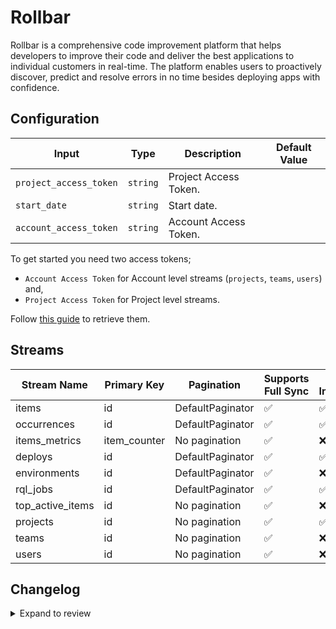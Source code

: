 # Rollbar
Rollbar is a comprehensive code improvement platform that helps developers to improve their code and deliver the best applications to individual customers in real-time. The platform enables users to proactively discover, predict and resolve errors in no time besides deploying apps with confidence.

## Configuration

| Input | Type | Description | Default Value |
|-------|------|-------------|---------------|
| `project_access_token` | `string` | Project Access Token.  |  |
| `start_date` | `string` | Start date.  |  |
| `account_access_token` | `string` | Account Access Token.  |  |

To get started you need two access tokens;
- `Account Access Token` for Account level streams (`projects`, `teams`, `users`) and,
- `Project Access Token` for Project level streams.

Follow [this guide](https://docs.rollbar.com/reference/getting-started-1#authentication) to retrieve them.

## Streams
| Stream Name | Primary Key | Pagination | Supports Full Sync | Supports Incremental |
|-------------|-------------|------------|---------------------|----------------------|
| items | id | DefaultPaginator | ✅ |  ✅  |
| occurrences | id | DefaultPaginator | ✅ |  ✅  |
| items_metrics | item_counter | No pagination | ✅ |  ❌  |
| deploys | id | DefaultPaginator | ✅ |  ✅  |
| environments | id | DefaultPaginator | ✅ |  ❌  |
| rql_jobs | id | DefaultPaginator | ✅ |  ✅  |
| top_active_items | id | No pagination | ✅ |  ❌  |
| projects | id | No pagination | ✅ |  ✅  |
| teams | id | No pagination | ✅ |  ❌  |
| users | id | No pagination | ✅ |  ❌  |

## Changelog

<details>
  <summary>Expand to review</summary>

| Version | Date | Pull Request | Subject |
|---------|------|--------------|---------|
| 0.0.23 | 2025-05-10 | [60088](https://github.com/airbytehq/airbyte/pull/60088) | Update dependencies |
| 0.0.22 | 2025-05-04 | [59631](https://github.com/airbytehq/airbyte/pull/59631) | Update dependencies |
| 0.0.21 | 2025-04-27 | [59007](https://github.com/airbytehq/airbyte/pull/59007) | Update dependencies |
| 0.0.20 | 2025-04-19 | [58449](https://github.com/airbytehq/airbyte/pull/58449) | Update dependencies |
| 0.0.19 | 2025-04-12 | [57988](https://github.com/airbytehq/airbyte/pull/57988) | Update dependencies |
| 0.0.18 | 2025-04-05 | [57314](https://github.com/airbytehq/airbyte/pull/57314) | Update dependencies |
| 0.0.17 | 2025-03-29 | [56722](https://github.com/airbytehq/airbyte/pull/56722) | Update dependencies |
| 0.0.16 | 2025-03-22 | [55548](https://github.com/airbytehq/airbyte/pull/55548) | Update dependencies |
| 0.0.15 | 2025-03-01 | [55039](https://github.com/airbytehq/airbyte/pull/55039) | Update dependencies |
| 0.0.14 | 2025-02-23 | [54571](https://github.com/airbytehq/airbyte/pull/54571) | Update dependencies |
| 0.0.13 | 2025-02-15 | [54002](https://github.com/airbytehq/airbyte/pull/54002) | Update dependencies |
| 0.0.12 | 2025-02-08 | [53493](https://github.com/airbytehq/airbyte/pull/53493) | Update dependencies |
| 0.0.11 | 2025-02-01 | [53003](https://github.com/airbytehq/airbyte/pull/53003) | Update dependencies |
| 0.0.10 | 2025-01-25 | [52481](https://github.com/airbytehq/airbyte/pull/52481) | Update dependencies |
| 0.0.9 | 2025-01-18 | [51904](https://github.com/airbytehq/airbyte/pull/51904) | Update dependencies |
| 0.0.8 | 2025-01-11 | [51343](https://github.com/airbytehq/airbyte/pull/51343) | Update dependencies |
| 0.0.7 | 2024-12-28 | [50704](https://github.com/airbytehq/airbyte/pull/50704) | Update dependencies |
| 0.0.6 | 2024-12-21 | [50299](https://github.com/airbytehq/airbyte/pull/50299) | Update dependencies |
| 0.0.5 | 2024-12-14 | [49694](https://github.com/airbytehq/airbyte/pull/49694) | Update dependencies |
| 0.0.4 | 2024-12-12 | [49335](https://github.com/airbytehq/airbyte/pull/49335) | Update dependencies |
| 0.0.3 | 2024-12-11 | [49084](https://github.com/airbytehq/airbyte/pull/49084) | Starting with this version, the Docker image is now rootless. Please note that this and future versions will not be compatible with Airbyte versions earlier than 0.64 |
| 0.0.2 | 2024-11-04 | [47733](https://github.com/airbytehq/airbyte/pull/47733) | Update dependencies |
| 0.0.1 | 2024-09-24 | | Initial release by [@topefolorunso](https://github.com/topefolorunso) via Connector Builder |

</details>
